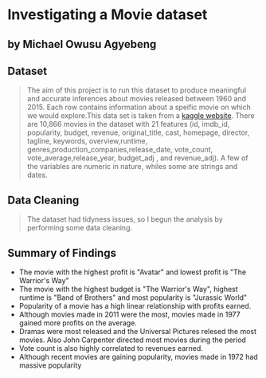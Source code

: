# Investigating a Movie dataset
## by Michael Owusu Agyebeng


## Dataset

> The aim of this project is to run this dataset to produce meaningful and accurate inferences about movies released between 1960 and 2015. Each row contains information about a speific movie on which we would explore.This data set is taken from a [kaggle website](https://www.kaggle.com/code/deepak525/investigate-tmdb-movie-dataset).
There are 10,866 movies in the dataset with 21 features (id, imdb_id, popularity, budget, revenue, original_title, cast, homepage, director, tagline, keywords, overview,runtime, genres,production_companies,release_date, vote_count, vote_average,release_year, budget_adj , and revenue_adj). A few of the variables are numeric in nature, whiles some are strings and dates.

## Data Cleaning

> The dataset had tidyness issues, so I begun the analysis by performing some data cleaning.

## Summary of Findings

* The movie with the highest profit is "Avatar" and lowest profit is "The Warrior's Way" 
* The movie with the highest budget is "The Warrior's Way", highest runtime is "Band of Brothers" and most popularity is "Jurassic World"
* Popularity of a movie has a high linear relationship with profits earned.
* Although movies made in 2011 were the most, movies made in 1977 gained more profits on the average.
* Dramas were most released and the Universal Pictures relesed the most movies. Also John Carpenter directed most movies during the period
* Vote count is also highly correlated to revenues earned.
* Although recent movies are gaining popularity, movies made in 1972 had massive popularity
